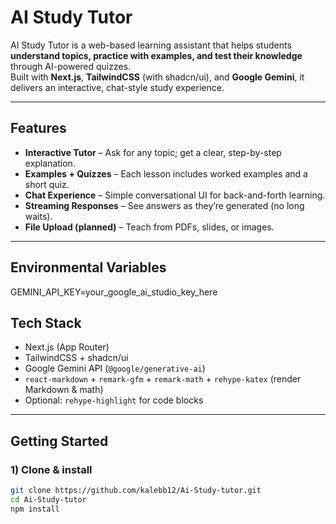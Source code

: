 # AI Study Tutor

AI Study Tutor is a web-based learning assistant that helps students **understand topics, practice with examples, and test their knowledge** through AI-powered quizzes.  
Built with **Next.js**, **TailwindCSS** (with shadcn/ui), and **Google Gemini**, it delivers an interactive, chat-style study experience.

---

## Features

- **Interactive Tutor** – Ask for any topic; get a clear, step-by-step explanation.
- **Examples + Quizzes** – Each lesson includes worked examples and a short quiz.
- **Chat Experience** – Simple conversational UI for back-and-forth learning.
- **Streaming Responses** – See answers as they’re generated (no long waits).
- **File Upload (planned)** – Teach from PDFs, slides, or images.

---
## Environmental Variables
GEMINI_API_KEY=your_google_ai_studio_key_here


## Tech Stack

- Next.js (App Router)
- TailwindCSS + shadcn/ui
- Google Gemini API (`@google/generative-ai`)
- `react-markdown` + `remark-gfm` + `remark-math` + `rehype-katex` (render Markdown & math)
- Optional: `rehype-highlight` for code blocks

---

## Getting Started

### 1) Clone & install

```bash
git clone https://github.com/kalebb12/Ai-Study-tutor.git
cd Ai-Study-tutor
npm install
